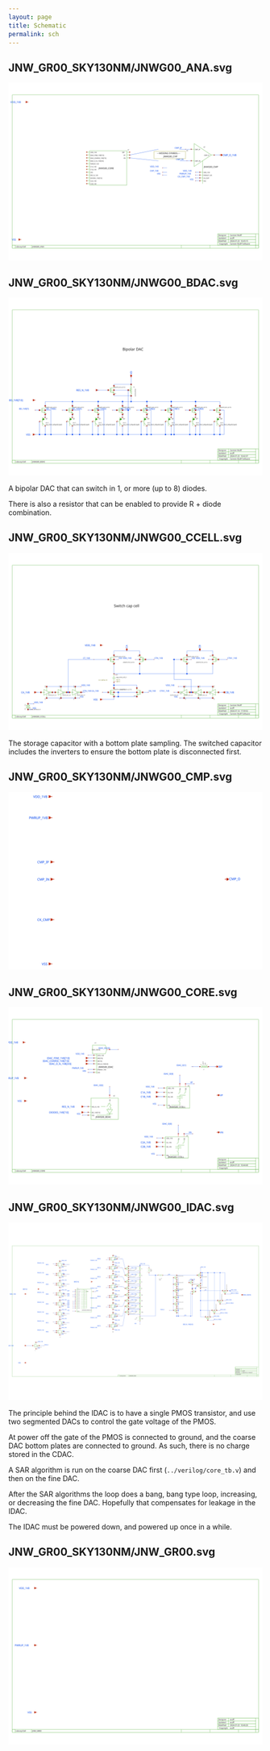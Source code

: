 ```yaml
---
layout: page
title: Schematic
permalink: sch
---
```


## JNW_GR00_SKY130NM/JNWG00_ANA.svg




![JNW_GR00_SKY130NM/JNWG00_ANA.svg](JNW_GR00_SKY130NM/JNWG00_ANA.svg)


## JNW_GR00_SKY130NM/JNWG00_BDAC.svg




![JNW_GR00_SKY130NM/JNWG00_BDAC.svg](JNW_GR00_SKY130NM/JNWG00_BDAC.svg)



A bipolar DAC that can switch in 1, or more (up to 8) diodes. 

There is also a resistor that can be enabled to provide R + diode combination.

## JNW_GR00_SKY130NM/JNWG00_CCELL.svg




![JNW_GR00_SKY130NM/JNWG00_CCELL.svg](JNW_GR00_SKY130NM/JNWG00_CCELL.svg)




The storage capacitor with a bottom plate sampling. The switched capacitor
includes the inverters to ensure the bottom plate is disconnected first.

## JNW_GR00_SKY130NM/JNWG00_CMP.svg




![JNW_GR00_SKY130NM/JNWG00_CMP.svg](JNW_GR00_SKY130NM/JNWG00_CMP.svg)


## JNW_GR00_SKY130NM/JNWG00_CORE.svg




![JNW_GR00_SKY130NM/JNWG00_CORE.svg](JNW_GR00_SKY130NM/JNWG00_CORE.svg)


## JNW_GR00_SKY130NM/JNWG00_IDAC.svg




![JNW_GR00_SKY130NM/JNWG00_IDAC.svg](JNW_GR00_SKY130NM/JNWG00_IDAC.svg)




The principle behind the IDAC is to have a single PMOS transistor, and use 
two segmented DACs to control the gate voltage of the PMOS.

At power off the gate of the PMOS is connected to ground, and the coarse DAC
bottom plates are connected to ground. As such, there is no charge stored in the
CDAC. 

A SAR algorithm is run on the coarse DAC first (`../verilog/core_tb.v`) and then on
the fine DAC. 

After the SAR algorithms the loop does a bang, bang type loop, increasing, or
decreasing the fine DAC. Hopefully that compensates for leakage in the IDAC. 

The IDAC must be powered down, and powered up once in a while.
## JNW_GR00_SKY130NM/JNW_GR00.svg




![JNW_GR00_SKY130NM/JNW_GR00.svg](JNW_GR00_SKY130NM/JNW_GR00.svg)



